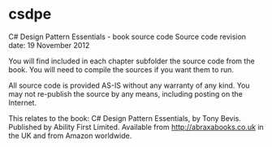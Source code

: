 csdpe
=====

C# Design Pattern Essentials - book source code
Source code revision date: 19 November 2012

You will find included in each chapter subfolder the source code from the book.
You will need to compile the sources if you want them to run.

All source code is provided AS-IS without any warranty of any kind.
You may not re-publish the source by any means, including posting on the Internet.

This relates to the book: C# Design Pattern Essentials, by Tony Bevis. Published by Ability First Limited. Available from http://abraxabooks.co.uk in the UK and from Amazon worldwide.

